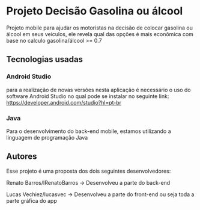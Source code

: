 
# Projeto Decisão Gasolina ou álcool

Projeto mobile para ajudar os motoristas na decisão de colocar gasolina ou álcool em seus veiculos, ele revela qual das opções é mais econômica com base no calculo gasolina/álcool >= 0.7

## Tecnologias usadas

### Android Studio
para a realização de novas versões nesta aplicação é necessário o uso do software Android Studio no qual pode se instalar no seguinte link: https://developer.android.com/studio?hl=pt-br

### Java

Para o desenvolvimento do back-end mobile, estamos utilizando a linguagem de programação Java

## Autores

Esse projeto é uma proposta dos dois seguintes desenvolvedores:

Renato Barros/IRenatoBarros -> Desenvolveu a parte do back-end

Lucas Vechiez/lucasvec -> Desenvolveu a parte do front-end ou seja toda a parte gráfica do app






